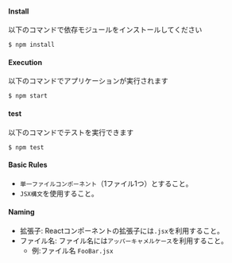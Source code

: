 #### Install
以下のコマンドで依存モジュールをインストールしてください
```
$ npm install
```

#### Execution
以下のコマンドでアプリケーションが実行されます
```
$ npm start
```

#### test
以下のコマンドでテストを実行できます
```
$ npm test
```

#### Basic Rules
* `単一ファイルコンポーネント`（1ファイル1つ）とすること。
* `JSX構文`を使用すること。
#### Naming

* 拡張子: Reactコンポーネントの拡張子には`.jsx`を利用すること。
* ファイル名: ファイル名には`アッパーキャメルケース`を利用すること。
    * 例:ファイル名 `FooBar.jsx`